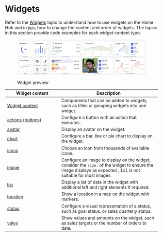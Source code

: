 # Widgets

Refer to the [Widgets](https://docs.jigx.com/widgets) topic to understand how to use widgets on the Home Hub and in jigs, how to change the content and order of widgets. The topics in this section provide code examples for each widget content type.

<figure><img src="../../.gitbook/assets/widgets.png" alt="Widget preview" width="563"><figcaption><p>Widget preview</p></figcaption></figure>

<table><thead><tr><th width="164.78125">Widget content</th><th>Description</th></tr></thead><tbody><tr><td><a href="Content widget components.md">Widget content</a></td><td>Components that can be added to widgets, such as titles or grouping widgets into one widget.</td></tr><tr><td><a href="broken-reference">actions (buttons)</a></td><td>Configure a button with an action that executes.</td></tr><tr><td><a href="avatar.md">avatar</a></td><td>Display an avatar on the widget.</td></tr><tr><td><a href="chart.md">chart</a></td><td>Configure a bar, line or pie chart to display on the widget.</td></tr><tr><td><a href="https://docs.jigx.com/jigx-icons">icons</a></td><td>Choose an icon from thousands of available icons.</td></tr><tr><td><a href="image.md">image</a></td><td>Configure an image to display on the widget, consider the <code>size:</code> of the widget to ensure the image displays as expected , 1x1 is not suitable for most images.</td></tr><tr><td><a href="list.md">list</a></td><td>Display a list of data in the widget with additional left and right elements if required.</td></tr><tr><td><a href="location.md">location</a></td><td>Show a location in a map on the widget with markers.</td></tr><tr><td><a href="status.md">status</a></td><td>Configure a visual representation of a status, such as goal status, or sales quarterly status.</td></tr><tr><td><a href="value.md">value</a></td><td>Show values and amounts on the widget, such as sales targets or the number of orders to date.</td></tr></tbody></table>
